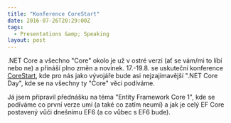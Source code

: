 ```yaml
---
title: "Konference CoreStart"
date: 2016-07-26T20:29:00Z
tags:
  - Presentations &amp; Speaking
layout: post
---
```

.NET Core a všechno "Core" okolo je už v ostré verzi (ať se vám/mi to líbí nebo ne) a přináší plno změn a novinek. 17.-19.8. se uskuteční konference [CoreStart][1], kde pro nás jako vývojáře bude asi nejzajímavější ".NET Core Day", kde se na všechny ty "Core" věci podíváme.

Já jsem připravil přednášku na téma "Entity Framework Core 1", kde se podíváme co první verze umí (a také co zatím neumí) a jak je celý EF Core postavený vůči dnešnímu EF6 (a co vůbec s EF6 bude). 

[1]: https://www.corestart.cz